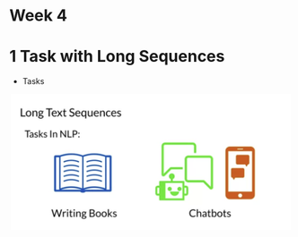 # Week 4

# 1 Task with Long Sequences

- Tasks

<p align="center">
  <img src="../res/img/img130.png" width="500"/>
</p>
